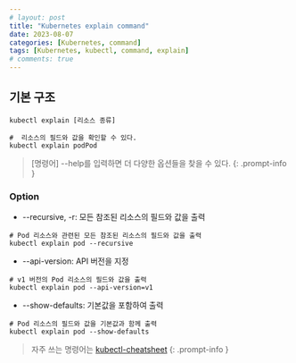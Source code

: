 ```yaml
---
# layout: post
title: "Kubernetes explain command"
date: 2023-08-07
categories: [Kubernetes, command]
tags: [Kubernetes, kubectl, command, explain]
# comments: true
---
```


## 기본 구조
```
kubectl explain [리소스 종류]

#  리소스의 필드와 값을 확인할 수 있다.
kubectl explain podPod
```

> [명령어] --help를 입력하면 더 다양한 옵션들을 찾을 수 있다.
{: .prompt-info }

### Option
- --recursive, -r: 모든 참조된 리소스의 필드와 값을 출력
```
# Pod 리소스와 관련된 모든 참조된 리소스의 필드와 값을 출력
kubectl explain pod --recursive
```

- --api-version: API 버전을 지정
```
# v1 버전의 Pod 리소스의 필드와 값을 출력
kubectl explain pod --api-version=v1
```

- --show-defaults: 기본값을 포함하여 출력
```
# Pod 리소스의 필드와 값을 기본값과 함께 출력
kubectl explain pod --show-defaults
```

> 자주 쓰는 명령어는 [kubectl-cheatsheet](https://kubernetes.io/docs/reference/kubectl/cheatsheet/)
{: .prompt-info }